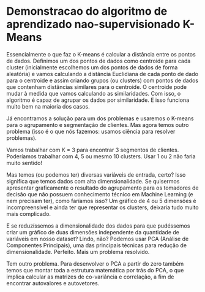 # Demonstracao do algoritmo de aprendizado nao-supervisionado K-Means


Essencialmente o que faz o K-means é calcular a distância entre os pontos de dados. Definimos um dos pontos de dados como centroide para cada cluster (inicialmente escolhemos um dos pontos de dados de forma aleatória) e vamos calculando a distância Euclidiana de cada ponto de dado para o centroide e assim criando grupos (ou clusters) com pontos de dados que contenham distâncias similares para o centroide. O centroide pode mudar à medida que vamos calculando as similaridades. Com isso, o algoritmo é capaz de agrupar os dados por similaridade. E isso funciona muito bem na maioria dos casos.

Já encontramos a solução para um dos problemas e usaremos o K-means para o agrupamento e segmentação de clientes. Mas agora temos outro problema (isso é o que nós fazemos: usamos ciência para resolver problemas).

Vamos trabalhar com K = 3 para encontrar 3 segmentos de clientes. Poderíamos trabalhar com 4, 5 ou mesmo 10 clusters. Usar 1 ou 2 não faria muito sentido!

Mas temos (ou podemos ter) diversas variáveis de entrada, certo? Isso significa que temos dados com alta dimensionalidade. Se quisermos apresentar graficamente o resultado do agrupamento para os tomadores de decisão que não possuem conhecimento técnico em Machine Learning (e nem precisam ter), como faríamos isso? Um gráfico de 4 ou 5 dimensões é incompreensível e ainda ter que representar os clusters, deixaria tudo muito mais complicado.

E se reduzíssemos a dimensionalidade dos dados para que pudéssemos criar um gráfico de duas dimensões independente da quantidade de variáveis em nosso dataset? Lindo, não? Podemos usar PCA (Análise de Componentes Principais), uma das principais técnicas para redução de dimensionalidade. Perfeito. Mais um problema resolvido.

Tem outro problema. Para desenvolver o PCA a partir do zero também temos que montar toda a estrutura matemática por trás do PCA, o que implica calcular as matrizes de co-variância e correlação, a fim de encontrar autovalores e autovetores.


